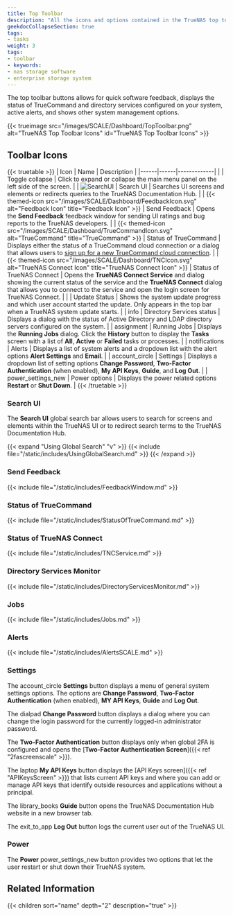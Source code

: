 ```yaml
---
title: Top Toolbar
description: "All the icons and options contained in the TrueNAS top toolbar."
geekdocCollapseSection: true
tags:
- tasks
weight: 3
tags:
- toolbar
- keywords:
- nas storage software
- enterprise storage system
---
```


The top toolbar buttons allows for quick software feedback, displays the status of TrueCommand and directory services configured on your system, active alerts, and shows other system management options.

{{< trueimage src="/images/SCALE/Dashboard/TopToolbar.png" alt="TrueNAS Top Toolbar Icons" id="TrueNAS Top Toolbar Icons" >}}

## Toolbar Icons

{{< truetable >}}
| Icon | Name | Description |
|------|------|-------------|
| <span class="iconify" data-icon="bytesize:menu"></span> | Toggle collapse | Click to expand or collapse the main menu panel on the left side of the screen. |
| ![SearchUI](/images/SCALE/Dashboard/GlobalSearchSelected.png "Search UI") | Search UI | Searches UI screens and elements or redirects queries to the TrueNAS Documentation Hub. |
| {{< themed-icon src="/images/SCALE/Dashboard/FeedbackIcon.svg" alt="Feedback Icon" title="Feedback Icon" >}} | Send Feedback | Opens the **Send Feedback** feedback window for sending UI ratings and bug reports to the TrueNAS developers. |
| {{< themed-icon src="/images/SCALE/Dashboard/TrueCommandIcon.svg" alt="TrueCommand" title="TrueCommand" >}} | Status of TrueCommand | Displays either the status of a TrueCommand cloud connection or a dialog that allows users to [sign up for a new TrueCommand cloud connection](https://portal.ixsystems.com/portal/signin/#login). |
| {{< themed-icon src="/images/SCALE/Dashboard/TNCIcon.svg" alt="TrueNAS Connect Icon" title="TrueNAS Connect Icon" >}} | Status of TrueNAS Connect | Opens the **TrueNAS Connect Service** and dialog showing the current status of the service and the **TrueNAS Connect** dialog that allows you to connect to the service and open the login screen for TrueNAS Connect. |
| <span class="iconify" data-icon="ic:sharp-system-update-alt" style="font-size:150%;"></span> | Update Status | Shows the system update progress and which user account started the update. Only appears in the top bar when a TrueNAS system update starts. |
| <span class="material-icons">info</span> | Directory Services status | Displays a dialog with the status of Active Directory and LDAP directory servers configured on the system. |
| <span class="material-icons">assignment</span> | Running Jobs | Displays the **Running Jobs** dialog. Click the **History** button to display the **Tasks** screen with a list of **All**, **Active** or **Failed** tasks or processes. |
| <span class="material-icons">notifications</span> | Alerts | Displays a list of system alerts and a dropdown list with the alert options **Alert Settings** and **Email**. |
| <span class="material-icons">account_circle</span> | Settings | Displays a dropdown list of setting options **Change Password**, **Two-Factor Authentication** (when enabled), **My API Keys**, **Guide**, and **Log Out**. |
| <span class="material-icons">power_settings_new</span> | Power options | Displays the power related options **Restart** or **Shut Down**. |
{{< /truetable >}}

### Search UI

The **Search UI** global search bar allows users to search for screens and elements within the TrueNAS UI or to redirect search terms to the TrueNAS Documentation Hub.

{{< expand "Using Global Search" "v" >}}
{{< include file="/static/includes/UsingGlobalSearch.md" >}}
{{< /expand >}}

### Send Feedback

{{< include file="/static/includes/FeedbackWindow.md" >}}

### Status of TrueCommand

{{< include file="/static/includes/StatusOfTrueCommand.md" >}}

### Status of TrueNAS Connect

{{< include file="/static/includes/TNCService.md" >}}

### Directory Services Monitor

{{< include file="/static/includes/DirectoryServicesMonitor.md" >}}

### Jobs

{{< include file="/static/includes/Jobs.md" >}}

### Alerts

{{< include file="/static/includes/AlertsSCALE.md" >}}

### Settings

The <span class="material-icons">account_circle</span> **Settings** button displays a menu of general system settings options.
The options are **Change Password**, **Two-Factor Authentication** (when enabled), **MY API Keys**, **Guide** and **Log Out**.

The <span class="material-icons">dialpad</span> **Change Password** button displays a dialog where you can change the login password for the currently logged-in administrator password.

The <span class="iconify" data-icon="mdi:two-factor-authentication"></span> **Two-Factor Authentication** button displays only when global 2FA is configured and opens the [**Two-Factor Authentication Screen**]({{< ref "2fascreenscale" >}}).

The <span class="material-icons">laptop</span> **My API Keys** button displays the [API Keys screen]({{< ref "APIKeysScreen" >}}) that lists current API keys and where you can add or manage API keys that identify outside resources and applications without a principal.

The <span class="material-icons">library_books</span> **Guide** button opens the TrueNAS Documentation Hub website in a new browser tab.

The <span class="material-icons">exit_to_app</span> **Log Out** button logs the current user out of the TrueNAS UI.

### Power

The **Power** <span class="material-icons">power_settings_new</span> button provides two options that let the user restart or shut down their TrueNAS system.

<div class="noprint">

## Related Information

{{< children sort="name" depth="2" description="true" >}}

</div>
